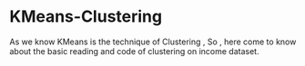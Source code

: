 # KMeans-Clustering
As we know KMeans is the technique of Clustering , So , here come to know about the basic reading and code of clustering on income dataset.
